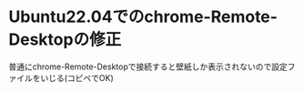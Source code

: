 # Ubuntu22.04でのchrome-Remote-Desktopの修正
普通にchrome-Remote-Desktopで接続すると壁紙しか表示されないので設定ファイルをいじる(コピペでOK)
